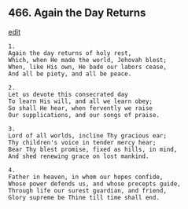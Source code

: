 
## 466.  Again the Day Returns
[edit](https://docs.google.com/document/d/1aexS65WCi%2DB2Et7q2RcAWKUyw5NcM2Uw/edit?mode=html)



    1.
    Again the day returns of holy rest, 
    Which, when He made the world, Jehovah blest; 
    When, like His own, He bade our labors cease, 
    And all be piety, and all be peace. 

    2.
    Let us devote this consecrated day 
    To learn His will, and all we learn obey; 
    So shall He hear, when fervently we raise 
    Our supplications, and our songs of praise. 

    3.
    Lord of all worlds, incline Thy gracious ear; 
    Thy children's voice in tender mercy hear; 
    Bear Thy blest promise, fixed as hills, in mind, 
    And shed renewing grace on lost mankind. 

    4.
    Father in heaven, in whom our hopes confide, 
    Whose power defends us, and whose precepts guide, 
    Through life our surest guardian, and friend, 
    Glory supreme be Thine till time shall end.

